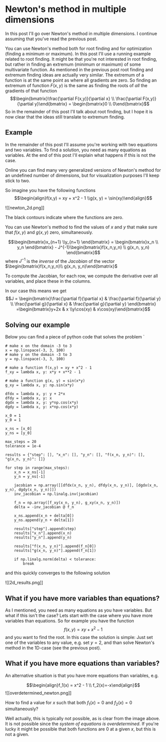 # Newton's method in multiple dimensions

In this post I'll go over Newton's method in multiple dimensions. I continue assuming that you've read the previous post.

You can use Newton's method both for root finding and for optimization (finding a minimum or maximum). In this post I'll use a running example related to root finding. It might be that you're not interested in root finding, but rather in finding an extremum (minimum or maximum) of some multivariate function. As mentioned in the previous post root finding and extremum finding ideas are actually very similar. The extremum of a function is at the same point as where all gradients are zero. So finding an extremum of function $F(x,y)$ is the same as finding the roots of _all_ the gradients of that function $$\begin{bmatrix}\frac{\partial F(x,y)}{\partial x} \\ \frac{\partial F(x,y)}{\partial y}\end{bmatrix} = \begin{bmatrix}0 \\ 0\end{bmatrix}$$
So in the remainder of this post I'll talk about root finding, but I hope it is now clear that the ideas still translate to extremum finding.

## Example
In the remainder of this post I'll assume you're working with two equations and two variables. To find a solution, you need as many equations as variables. At the end of this post I'll explain what happens if this is not the case.

Online you can find many very generalized versions of Newton's method for an undefined number of dimensions, but for visualization purposes I'll keep stick to two.

So imagine you have the following functions
$$\begin{align}f(x,y) = xy + x^2 - 1 \\g(x, y) = \sin(xy)\end{align}$$

![[newton_2d.png]]

The black contours indicate where the functions are zero.

You can use Newton's method to find the values of $x$ and $y$ that make sure that $f(x,y)$ and $g(x,y)$ zero, simultaneously.

$$\begin{bmatrix}x_{n+1} \\y_{n+1} \end{bmatrix} = \begin{bmatrix}x_n \\ y_n \end{bmatrix} - J^{-1}\begin{bmatrix}f(x_n,y_n) \\ g(x_n, y_n) \end{bmatrix}$$
where $J^{-1}$ is the _inverse_ of the _Jacobian_ of the vector $\begin{bmatrix}f(x_n,y_n)\\ g(x_n, y_n)\end{bmatrix}$

To compute the Jacobian, for each row, we compute the derivative over all variables, and place these in the columns.

In our case this means we get
$$J = \begin{bmatrix}\frac{\partial f}{\partial x} & \frac{\partial f}{\partial y} \\ \frac{\partial g}{\partial x} & \frac{\partial g}{\partial y} \end{bmatrix} =\begin{bmatrix}y+2x & x \\y\cos(xy) & x\cos(xy)\end{bmatrix}$$

## Solving our example

Below you can find a piece of python code that solves the problem
`
```
# make x on the domain -3 to 3
x = np.linspace(-3, 3, 100)
# make y on the domain -3 to 3
y = np.linspace(-3, 3, 100)

# make a function f(x,y) = xy + x^2 - 1
f_xy = lambda x, y: x*y + x**2 - 1

# make a function g(x, y) = sin(x*y)
g_xy = lambda x, y: np.sin(x*y)

dfdx = lambda x, y: y + 2*x
dfdy = lambda x, y: x
dgdx = lambda x, y: y*np.cos(x*y)
dgdy = lambda x, y: x*np.cos(x*y)

x_0 = 1
y_0 = 1

x_ns = [x_0]
y_ns = [y_0]

max_steps = 20
tolerance = 1e-4

results = {"step": [], "x_n": [], "y_n": [], "f(x_n, y_n)": [], "g(x_n, y_n)": []}

for step in range(max_steps):
    x_n = x_ns[-1]
    y_n = y_ns[-1]

    jacobian = np.array([[dfdx(x_n, y_n), dfdy(x_n, y_n)], [dgdx(x_n, y_n), dgdy(x_n, y_n)]])
    inv_jacobian = np.linalg.inv(jacobian)

    f_n = np.array([f_xy(x_n, y_n), g_xy(x_n, y_n)])
    delta = -inv_jacobian @ f_n

    x_ns.append(x_n + delta[0])
    y_ns.append(y_n + delta[1])

    results["step"].append(step)
    results["x_n"].append(x_n)
    results["y_n"].append(y_n)

    results["f(x_n, y_n)"].append(f_n[0])
    results["g(x_n, y_n)"].append(f_n[1])
    
    if np.linalg.norm(delta) < tolerance:
        break
```

and this quickly converges to the following solution

![[2d_results.png]]


## What if you have more variables than equations?
As I mentioned, you need as many equations as you have variables. But what if this isn't the case? Lets start with the case where you have more variables than equations. So for example you have the function
$$f(x,y) = xy + x^2 - 1$$
and you want to find the root. In this case the solution is simple: Just set one of the variables to any value, e.g. set $y=2$, and than solve Newton's method in the 1D-case (see the previous post).

## What if you have more equations than variables?
An alternative situation is that you have more equations than variables, e.g.

$$\begin{align}f_1(x) = x^2 - 1 \\ f_2(x)=-x\end{align}$$
![[overdetermined_newton.png]]


How to find a value for $x$ such that both $f_1(x)=0$ and $f_2(x)=0$  simultaneously? 

Well actually, this is typically not possible, as is clear from the image above. It is not possible since the _system of equations is overdetermined_. If you're lucky it might be possible that both functions are $0$ at a given $x$, but this is not a given.





